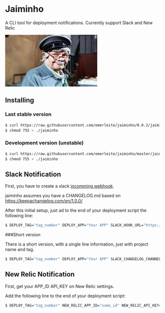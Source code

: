 # Jaiminho
A CLI tool for deployment notifications. Currently support Slack and New Relic

![Jaiminho](https://github.com/emerleite/jaiminho/blob/master/jaiminho.jpeg?raw=true)

## Installing

### Last stable version

```sh
$ curl https://raw.githubusercontent.com/emerleite/jaiminho/0.0.2/jaiminho > ./jaiminho
$ chmod 755 > ./jaiminho
```

### Development version (unstable)

```sh
$ curl https://raw.githubusercontent.com/emerleite/jaiminho/master/jaiminho > ./jaiminho
$ chmod 755 > ./jaiminho
```

## Slack Notification

First, you have to create a slack [incomming webhook](https://api.slack.com/incoming-webhooks).

jaiminho assumes you have a CHANGELOG.md based on https://keepachangelog.com/en/1.0.0/

After this initial setup, just ad to the end of your deployment script the following line:

```sh
$ DEPLOY_TAG="tag_number" DEPLOY_APP="Your APP" SLACK_HOOK_URL="https://hooks.slack.com/services/AAA/BBB/some_hash" ./jaiminho slack
```

###Short version

There is a short version, with a single line information, just with project name and tag.

```sh
$ DEPLOY_TAG="tag_number" DEPLOY_APP="Your APP" SLACK_CHANGELOG_CHANNEL="#slack-detail-deploy-channel" SLACK_HOOK_URL="https://hooks.slack.com/services/AAA/BBB/some_hash" ./jaiminho slack --short
```

## New Relic Notification

First, get your APP_ID API_KEY on New Relic settings.

Add the following line to the end of your deployment script:

```sh
$ DEPLOY_TAG="tag_number" NEW_RELIC_APP_ID="some_id" NEW_RELIC_API_KEY="some_api_key" ./jaiminho newrelic
```



